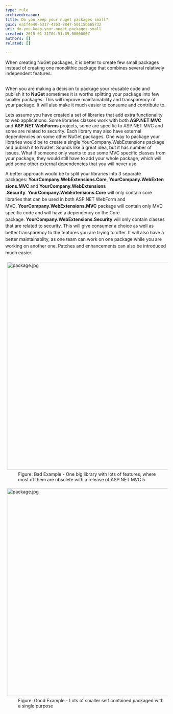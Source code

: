 ```yaml
---
type: rule
archivedreason: 
title: Do you keep your nuget packages small?
guid: ea1f4e40-5317-43b3-8847-50115b665732
uri: do-you-keep-your-nuget-packages-small
created: 2015-01-31T04:51:09.0000000Z
authors: []
related: []

---
```



When creating NuGet packages, it is better to create few small packages instead of creating one monolithic&#160;package that combines several relatively independent features.&#160;
<br><excerpt class='endintro'></excerpt><br>
<p>​​When you are making a decision to package your reusable code and publish it to 
   <strong>NuGet</strong> sometimes it is worths splitting your package into few smaller packages. This will improve maintainability and transparency&#160;of your package. It will also make it much easier to consume and contribute to.</p><p>Lets assume you have created a set of libraries that add extra functionality to web applications. Some libraries classes work with both 
   <strong>ASP.NET MVC</strong> and 
   <strong>ASP.NET WebForms</strong> projects, some are specific to ASP.NET MVC and some are related to security. Each library may also have external dependencies on some other NuGet packages. One way to package your libraries would be to create a single YourCompany.WebExtensions package and publish it to NuGet. Sounds like a great idea, but it has number of issues. What if someone only wants to use some MVC specific classes from your package, they would still have to add your whole package, which will add some other external dependencies that you will never use.</p><p>A better approach would be to split your libraries into 3 separate packages&#58;&#160;<span style="line-height&#58;20.7999992370605px;"><strong>YourCompany.WebExtensions</strong></span><strong>.Core</strong>,&#160;<span style="line-height&#58;20.7999992370605px;"><strong>YourCompany.WebExtensions</strong></span><span style="line-height&#58;20.7999992370605px;"><strong>​.MVC </strong>and&#160;<span style="line-height&#58;20.7999992370605px;"><strong>YourCompany.WebExtensions</strong></span><span style="line-height&#58;20.7999992370605px;"><strong>​.Security</strong>.&#160;<span style="line-height&#58;20.7999992370605px;"><strong>YourCompany.WebExtensions</strong></span><span style="line-height&#58;20.7999992370605px;"><strong>.Core</strong></span> will only contain core libraries that can be used in both ASP.NET WebForm and MVC.&#160;<span style="line-height&#58;20.7999992370605px;"><strong>YourCompany.WebExtensions</strong></span><span style="line-height&#58;20.7999992370605px;"><strong>.MVC</strong> package will contain only MVC specific code and will have a dependency on the Core package.&#160;<span style="line-height&#58;20.7999992370605px;"><strong>YourCompany.WebExtensions</strong></span><span style="line-height&#58;20.7999992370605px;"><strong>.Security</strong> will only contain classes that are related to security. This will give consumer a choice as well as better transparency to the features you are trying to offer. It will also have a better maintainabilty, as one team can work on one package while you are working on another one. Patches and enhancements can also be introduced much&#160;easier.</span></span></span></span></p><dl class="badImage"><dt> 
      <img src="/PublishingImages/package2.jpg" alt="package.jpg" style="margin&#58;5px;width&#58;650px;" />
   </dt><dd>Figure&#58; Bad Example - One big library with lots of features, where most of them are obsolete with a release of ASP.NET MVC 5</dd></dl><dl class="goodImage"><dt> 
      <img src="/PublishingImages/package.jpg" alt="package.jpg" style="margin&#58;5px;width&#58;650px;" />
   </dt><dd>Figure&#58; Good Example - Lots of smaller self contained packaged with a single purpose</dd></dl>


